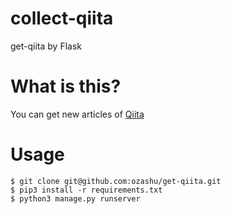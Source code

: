 # collect-qiita
get-qiita by Flask

# What is this?

You can get new articles of [Qiita](http://qiita.com/)

# Usage

```
$ git clone git@github.com:ozashu/get-qiita.git
$ pip3 install -r requirements.txt
$ python3 manage.py runserver
```
